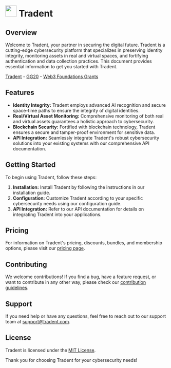 #  <img src="https://user-images.githubusercontent.com/61543012/194734399-fb60b593-9b9e-4586-87bf-c29118e516c0.png" height="35" width="35" align-items="center" justify-content="center" /> Tradent

## Overview

Welcome to Tradent, your partner in securing the digital future. Tradent is a cutting-edge cybersecurity platform that specializes in preserving identity integrity, monitoring assets in real and virtual spaces, and fortifying authentication and data collection practices. This document provides essential information to get you started with Tradent.

[Tradent](https://tradent.framer.ai) - [GG20]() - [Web3 Foundations Grants]()

## Features

- **Identity Integrity:** Tradent employs advanced AI recognition and secure space-time paths to ensure the integrity of digital identities.
- **Real/Virtual Asset Monitoring:** Comprehensive monitoring of both real and virtual assets guarantees a holistic approach to cybersecurity.
- **Blockchain Security:** Fortified with blockchain technology, Tradent ensures a secure and tamper-proof environment for sensitive data.
- **API Integration:** Seamlessly integrate Tradent's robust cybersecurity solutions into your existing systems with our comprehensive API documentation.

## Getting Started

To begin using Tradent, follow these steps:

1. **Installation:** Install Tradent by following the instructions in our installation guide.
2. **Configuration:** Customize Tradent according to your specific cybersecurity needs using our configuration guide.
3. **API Integration:** Refer to our API documentation for details on integrating Tradent into your applications.

## Pricing

For information on Tradent's pricing, discounts, bundles, and membership options, please visit our [pricing page](link-to-pricing).

## Contributing

We welcome contributions! If you find a bug, have a feature request, or want to contribute in any other way, please check our [contribution guidelines](link-to-contributing).

## Support

If you need help or have any questions, feel free to reach out to our support team at support@tradent.com.

## License

Tradent is licensed under the [MIT License](link-to-license).

Thank you for choosing Tradent for your cybersecurity needs!
